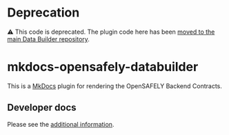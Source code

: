 # Deprecation

:warning: This code is deprecated. The plugin code here has been [moved to the main Data Builder repository](https://github.com/opensafely-core/databuilder/pull/985).

# mkdocs-opensafely-databuilder

This is a [MkDocs](https://www.mkdocs.org/) plugin for rendering the OpenSAFELY Backend Contracts.


## Developer docs

Please see the [additional information](DEVELOPERS.md).
